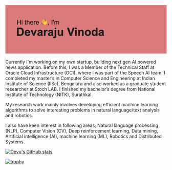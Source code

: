 [![MasterHead](https://github.com/devarajuvinoda/devarajuvinoda.github.io/blob/master/assets/img/banner_dev.png)](https://github.com/devarajuvinoda)

<!--
**devarajuvinoda/devarajuvinoda** is a ✨ _special_ ✨ repository because its `README.md` (this file) appears on your GitHub profile.

Here are some ideas to get you started:

- 🔭 I’m currently working on ...
- 🌱 I’m currently learning ...
- 👯 I’m looking to collaborate on ...
- 🤔 I’m looking for help with ...
- 💬 Ask me about ...
- 📫 How to reach me: ...
- 😄 Pronouns: ...
- ⚡ Fun fact: ...
-->

Currently I'm working on my own startup, building next gen AI powered news application. Before this, I was a Member of the Technical Staff at Oracle Cloud Infrastructure (OCI), where I was part of the Speech AI team. I completed my master’s in Computer Science and Engineering at Indian Institute of Science (IISc), Bengaluru and also worked as a graduate student researcher at Stoch LAB. I finished my bachelor’s degree from National Institute of Technology (NITK), Surathkal.

My research work mainly involves developing efficient machine learning algorithms to solve interesting problems in natural language/text analysis and robotics.

I also have keen interest in following areas; Natural language processing (NLP), Computer Vision (CV), Deep reinforcement learning, Data mining, Artificial intelligence (AI), machine learning (ML), Robotics and Distributed Systems.

[![Devu's GitHub stats](https://github-readme-stats.vercel.app/api?username=devarajuvinoda)](https://github.com/devarajuvinoda/github-readme-stats)

[![trophy](https://github-profile-trophy.vercel.app/?username=devarajuvinoda&theme=nord&row=2&column=4)](https://github.com/devarajuvinoda/github-profile-trophy)

